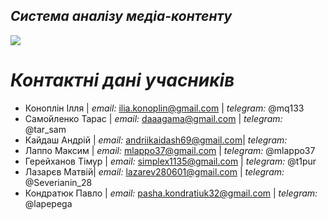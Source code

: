 ## ***Система аналізу медіа-контенту***


![](https://i.imgur.com/ygxUBC0.png)



# *Контактні дані учасників*
- Коноплін Ілля | *email:* ilia.konoplin@gmail.com | *telegram:* @mq133
- Самойленко Тарас | *email:* daaagama@gmail.com | *telegram:* @tar_sam
- Кайдаш Андрій | *email:* andriikaidash69@gmail.com| *telegram:* 
- Лаппо Максим | *email:* mlappo37@gmail.com | *telegram:* @mlappo37
- Герейханов Тімур | *email:* simplex1135@gmail.com | *telegram:* @t1pur
- Лазарєв Матвій| *email:* lazarev280601@gmail.com | *telegram:* @Severianin_28 
- Кондратюк Павло | *email:* pasha.kondratiuk32@gmail.com | *telegram:* @lapepega
